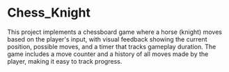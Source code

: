 # Chess_Knight
This project implements a chessboard game where a horse (knight) moves based on the player's input, with visual feedback showing the current position, possible moves, and a timer that tracks gameplay duration. The game includes a move counter and a history of all moves made by the player, making it easy to track progress.
